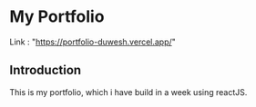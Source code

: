 # My Portfolio
Link : "https://portfolio-duwesh.vercel.app/"

## Introduction
This is my portfolio, which i have build in a week using reactJS.
